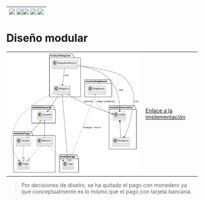 | [![](https://img.shields.io/badge/-Inicio-FFF?style=flat&logo=Emlakjet&logoColor=black)](/README.md) [![](https://img.shields.io/badge/-Modelo_de_dominio-FFF?style=flat&logo=LiveChat&logoColor=black)](/documentos/modeloDeDominio.md)[![](https://img.shields.io/badge/-Diseño-FFF?style=flat&logo=LiveChat&logoColor=black)](/documentos/entregas.d.md) [![](https://img.shields.io/badge/-Diseño_Modular-FFF?style=flat&logo=openstreetmap&logoColor=black)](/documentos/entregas.dM.md) [![](https://img.shields.io/badge/-Diseño_Orientado_a_Objetos-FFF?style=flat&logo=openstreetmap&logoColor=black)](/documentos/entregas.dOO.md) |
| -----: |

# Diseño modular

|||
|--|--|
|![](/documentos/modeloDeDominio/diagramaDeClases/diagramaClasesModular.svg)|[Enlace a la implementación](https://github.com/TheMoys/24-25-IdSw2-SDD/tree/93771cbfc4d8be3784a02195312c44eae8fa3a8f/src)|


> Por decisiones de diseño, se ha quitado el pago con monedero ya que conceptualmente es lo mismo que el pago con tarjeta bancaria.

